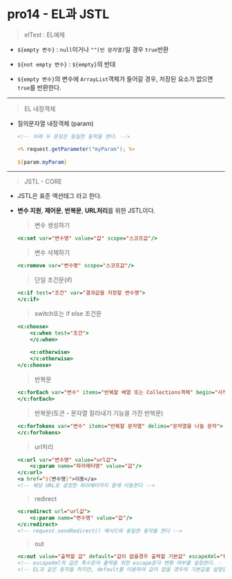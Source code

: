 #	pro14 - EL과 JSTL

>	elTest : EL예제

*	``${empty 변수}`` : ``null``이거나 ``""(빈 문자열)``일 경우 ``true``반환
	
*	``${not empty 변수}`` : ``${empty}``의 반대
	
*	``${empty 변수}``의 변수에 ``ArrayList``객체가 들어갈 경우, 저장된 요소가 없으면 ``true``를 반환한다.
	
---

>	EL 내장객체

*	질의문자열 내장객체 (param)
	
	```jsp
	<!-- 아래 두 문장은 동일한 동작을 한다. -->
	
	<% request.getParameter("myParam"); %>
		
	${param.myParam}
	```
	
---

>	JSTL - CORE

*	JSTL은 표준 액션태그 라고 한다.
	
*	**변수 지원**, **제어문**, **반복문**, **URL처리**를 위한 JSTL이다.

	>	변수 생성하기
	```jsp
	<c:set var="변수명" value="값" scope="스코프값"/>
	```
	
	>	변수 삭제하기
	```jsp
	<c:remove var="변수명" scope="스코프값"/>
	```
	
	>	단일 조건문(if)
	```jsp
	<c:if test="조건" var="결과값을 저장할 변수명">
	</c:if>
	```

	>	switch또는 if else 조건문	
	```jsp
	<c:choose>
		<c:when test="조건">
		</c:when>
		
		<c:otherwise>
		</c:otherwise>
	</c:choose>
	```
	
	>	반복문
	```jsp
	<c:forEach var="변수" items="반복할 배열 또는 Collections객체" begin="시작인덱스" end="끝인덱스" step="반복문의 스텝값" varStatus="반복문 상태변수">
	</c:forEach>
	```
	
	>	반복문(토큰 - 문자열 잘라내기 기능을 가진 반복문)
	```jsp
	<c:forTokens var="변수" items="반복할 문자열" delims="문자열을 나눌 문자">
	</c:forTokens>
	```
	
	>	url처리
	```jsp
	<c:url var="변수명" value="url값">
		<c:param name="파라메터명" value="값"/>
	</c:url>
	<a href="${변수명}">이동</a>
	<!-- 해당 URL로 설정한 파라메터까지 함께 이동한다 -->
	```
	
	>	redirect
	```jsp
	<c:redirect url="url값">
		<c:param name="변수명" value="값"/>
	</c:redirect>
	<!-- request.sendRedirect() 메서드와 동일한 동작을 한다 -->
	```

	>	out	
	```jsp
	<c:out value="출력할 값" default="값이 없을경우 출력할 기본값" escapeXml="true"/>
	<!-- escapeXml의 값은 특수문자 출력을 위한 escape문자 변환 여부를 설정한다. - 기본값:true(escape문자 사용함) -->	
	<!-- EL과 같은 동작을 하지만, default를 이용하여 값이 없을 경우의 기본값을 설정할 수 있다는 장점이 있다. -->
	```